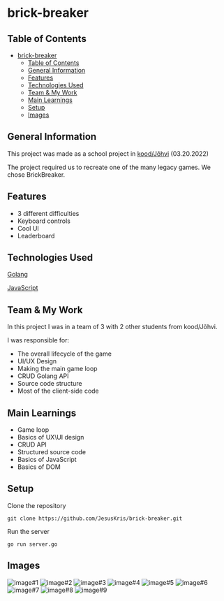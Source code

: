 # brick-breaker

## Table of Contents
- [brick-breaker](#brick-breaker)
  - [Table of Contents](#table-of-contents)
  - [General Information](#general-information)
  - [Features](#features)
  - [Technologies Used](#technologies-used)
  - [Team \& My Work](#team--my-work)
  - [Main Learnings](#main-learnings)
  - [Setup](#setup)
  - [Images](#images)

## General Information
This project was made as a school project in [kood/Jõhvi](https://kood.tech/) (03.20.2022)

The project required us to recreate one of the many legacy games. We chose BrickBreaker.

## Features
- 3 different difficulties
- Keyboard controls
- Cool UI
- Leaderboard

## Technologies Used

[Golang](https://go.dev/)

[JavaScript](https://www.javascript.com/)

## Team & My Work
In this project I was in a team of 3 with 2 other students from kood/Jõhvi.

I was responsible for:
  - The overall lifecycle of the game
  - UI/UX Design
  - Making the main game loop
  - CRUD Golang API
  - Source code structure
  - Most of the client-side code

## Main Learnings
- Game loop
- Basics of UX\UI design
- CRUD API
- Structured source code
- Basics of JavaScript
- Basics of DOM

## Setup
Clone the repository
```
git clone https://github.com/JesusKris/brick-breaker.git
```
Run the server
```
go run server.go
```

## Images
![image#1](./assets/images/brick-breaker1.png)
![image#2](./assets/images/brick-breaker2.png)
![image#3](./assets/images/brick-breaker3.png)
![image#4](./assets/images/brick-breaker4.png)
![image#5](./assets/images/brick-breaker5.png)
![image#6](./assets/images/brick-breaker6.png)
![image#7](./assets/images/brick-breaker7.png)
![image#8](./assets/images/brick-breaker8.png)
![image#9](./assets/images/brick-breaker9.png)
